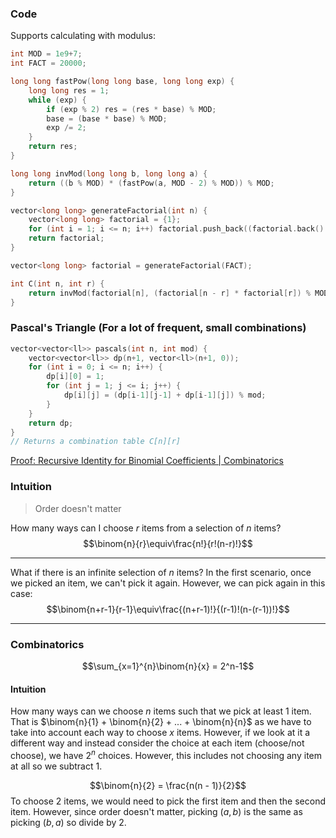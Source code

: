 ### Code
Supports calculating with modulus:
```cpp
int MOD = 1e9+7;
int FACT = 20000;

long long fastPow(long long base, long long exp) {
	long long res = 1;
	while (exp) {
		if (exp % 2) res = (res * base) % MOD;
		base = (base * base) % MOD;
		exp /= 2;
	}
	return res;
}

long long invMod(long long b, long long a) {
    return ((b % MOD) * (fastPow(a, MOD - 2) % MOD)) % MOD;
}

vector<long long> generateFactorial(int n) {
    vector<long long> factorial = {1};
    for (int i = 1; i <= n; i++) factorial.push_back((factorial.back() * i) % MOD);
    return factorial;
}

vector<long long> factorial = generateFactorial(FACT);

int C(int n, int r) {
    return invMod(factorial[n], (factorial[n - r] * factorial[r]) % MOD);
}
```

### Pascal's Triangle (For a lot of frequent, small combinations)
```cpp
vector<vector<ll>> pascals(int n, int mod) {
    vector<vector<ll>> dp(n+1, vector<ll>(n+1, 0));
    for (int i = 0; i <= n; i++) {
        dp[i][0] = 1;
        for (int j = 1; j <= i; j++) {
            dp[i][j] = (dp[i-1][j-1] + dp[i-1][j]) % mod;
        }
    }
    return dp;
}
// Returns a combination table C[n][r]
```
[Proof: Recursive Identity for Binomial Coefficients | Combinatorics](https://www.youtube.com/watch?v=PZ-3d7u_TU0)

### Intuition
> Order doesn't matter

How many ways can I choose $r$ items from a selection of $n$ items?
$$\binom{n}{r}\equiv\frac{n!}{r!(n-r)!}$$

---
What if there is an infinite selection of $n$ items? In the first scenario, once we picked an item, we can't pick it again. However, we can pick again in this case:
$$\binom{n+r-1}{r-1}\equiv\frac{(n+r-1)!}{(r-1)!(n-(r-1))!}$$

---

### Combinatorics
$$\sum_{x=1}^{n}\binom{n}{x} = 2^n-1$$
#### Intuition
How many ways can we choose $n$ items such that we pick at least 1 item. That is $\binom{n}{1} + \binom{n}{2} + ... + \binom{n}{n}$ as we have to take into account each way to choose $x$ items. However, if we look at it a different way and instead consider the choice at each item (choose/not choose), we have $2^n$ choices. However, this includes not choosing any item at all so we subtract 1.


$$\binom{n}{2} = \frac{n(n - 1)}{2}$$
To choose 2 items, we would need to pick the first item and then the second item. However, since order doesn't matter, picking $(a, b)$ is the same as picking $(b, a)$ so divide by 2.